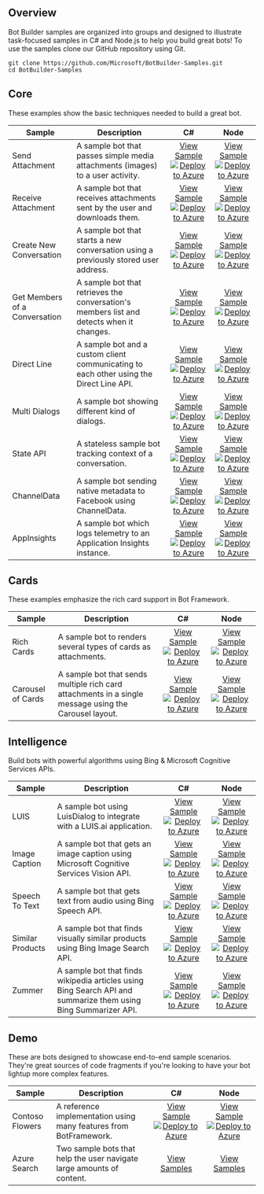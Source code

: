 ## Overview

Bot Builder samples are organized into groups and designed to illustrate task-focused samples in C# and Node.js to help you build great bots!  To use the samples clone our GitHub repository using Git.

    git clone https://github.com/Microsoft/BotBuilder-Samples.git
    cd BotBuilder-Samples
## Core
These examples show the basic techniques needed to build a great bot.

Sample | Description | C# | Node
------------ | ------------- | :-----------: | :-----------:
Send Attachment | A sample bot that passes simple media attachments (images) to a user activity. | [View Sample](/CSharp/core-SendAttachment)[![Deploy to Azure][Deploy Button]][Deploy CSharp/SendAttachment] | [View Sample](/Node/core-SendAttachment)[![Deploy to Azure][Deploy Button]][Deploy Node/SendAttachment]
Receive Attachment | A sample bot that receives attachments sent by the user and downloads them. | [View Sample](/CSharp/core-ReceiveAttachment)[![Deploy to Azure][Deploy Button]][Deploy CSharp/ReceiveAttachment] | [View Sample](/Node/core-ReceiveAttachment)[![Deploy to Azure][Deploy Button]][Deploy Node/ReceiveAttachment]
Create New Conversation | A sample bot that starts a new conversation using a previously stored user address. | [View Sample](/CSharp/core-CreateNewConversation)[![Deploy to Azure][Deploy Button]][Deploy CSharp/CreateNewConversation] | [View Sample](/Node/core-CreateNewConversation)[![Deploy to Azure][Deploy Button]][Deploy Node/CreateNewConversation]
Get Members of a Conversation | A sample bot that retrieves the conversation's members list and detects when it changes. | [View Sample](/CSharp/core-GetConversationMembers)[![Deploy to Azure][Deploy Button]][Deploy CSharp/GetConversationMembers] | [View Sample](/Node/core-GetConversationMembers)[![Deploy to Azure][Deploy Button]][Deploy Node/GetConversationMembers]
Direct Line | A sample bot and a custom client communicating to each other using the Direct Line API. | [View Sample](/CSharp/core-DirectLine)[![Deploy to Azure][Deploy Button]][Deploy CSharp/DirectLine] | [View Sample](/Node/core-DirectLine)[![Deploy to Azure][Deploy Button]][Deploy Node/DirectLine]
Multi Dialogs | A sample bot showing different kind of dialogs. | [View Sample](/CSharp/core-MultiDialogs)[![Deploy to Azure][Deploy Button]][Deploy CSharp/MultiDialogs] | [View Sample](/Node/core-MultiDialogs)[![Deploy to Azure][Deploy Button]][Deploy Node/MultiDialogs]
State API | A stateless sample bot tracking context of a conversation. | [View Sample](/CSharp/core-State)[![Deploy to Azure][Deploy Button]][Deploy CSharp/State] | [View Sample](/Node/core-State)[![Deploy to Azure][Deploy Button]][Deploy Node/State]
ChannelData | A sample bot sending native metadata to Facebook using ChannelData. | [View Sample](/CSharp/core-ChannelData)[![Deploy to Azure][Deploy Button]][Deploy CSharp/ChannelData] | [View Sample](/Node/core-ChannelData)[![Deploy to Azure][Deploy Button]][Deploy Node/ChannelData]
AppInsights | A sample bot which logs telemetry to an Application Insights instance. | [View Sample](/CSharp/core-AppInsights)[![Deploy to Azure][Deploy Button]][Deploy CSharp/AppInsights] | [View Sample](/Node/core-AppInsights)[![Deploy to Azure][Deploy Button]][Deploy Node/AppInsights]

## Cards
These examples emphasize the rich card support in Bot Framework.

Sample | Description | C# | Node
------------ | ------------- | :-----------: | :-----------:
Rich Cards | A sample bot to renders several types of cards as attachments. | [View Sample](/CSharp/cards-RichCards)[![Deploy to Azure][Deploy Button]][Deploy CSharp/RichCards] | [View Sample](/Node/cards-RichCards)[![Deploy to Azure][Deploy Button]][Deploy Node/RichCards]
Carousel of Cards | A sample bot that sends multiple rich card attachments in a single message using the Carousel layout. | [View Sample](/CSharp/cards-CarouselCards)[![Deploy to Azure][Deploy Button]][Deploy CSharp/CarouselCards] | [View Sample](/Node/cards-CarouselCards)[![Deploy to Azure][Deploy Button]][Deploy Node/CarouselCards]

## Intelligence
Build bots with powerful algorithms using Bing & Microsoft Cognitive Services APIs.

Sample | Description | C# | Node
------------ | ------------- | :-----------: | :-----------:
LUIS | A sample bot using LuisDialog to integrate with a LUIS.ai application. | [View Sample](/CSharp/intelligence-LUIS)[![Deploy to Azure][Deploy Button]][Deploy CSharp/LUIS] | [View Sample](/Node/intelligence-LUIS)[![Deploy to Azure][Deploy Button]][Deploy Node/LUIS]
Image Caption | A sample bot that gets an image caption using Microsoft Cognitive Services Vision API. | [View Sample](/CSharp/intelligence-ImageCaption)[![Deploy to Azure][Deploy Button]][Deploy CSharp/ImageCaption] | [View Sample](/Node/intelligence-ImageCaption)[![Deploy to Azure][Deploy Button]][Deploy Node/ImageCaption]
Speech To Text | A sample bot that gets text from audio using Bing Speech API. | [View Sample](/CSharp/intelligence-SpeechToText)[![Deploy to Azure][Deploy Button]][Deploy CSharp/SpeechToText] | [View Sample](/Node/intelligence-SpeechToText)[![Deploy to Azure][Deploy Button]][Deploy Node/SpeechToText]
Similar Products | A sample bot that finds visually similar products using Bing Image Search API. | [View Sample](/CSharp/intelligence-SimilarProducts)[![Deploy to Azure][Deploy Button]][Deploy CSharp/SimilarProducts] | [View Sample](/Node/intelligence-SimilarProducts)[![Deploy to Azure][Deploy Button]][Deploy Node/SimilarProducts]
Zummer | A sample bot that finds wikipedia articles using Bing Search API and summarize them using Bing Summarizer API. | [View Sample](/CSharp/intelligence-Zummer)[![Deploy to Azure][Deploy Button]][Deploy CSharp/Zummer] | [View Sample](/Node/intelligence-Zummer)[![Deploy to Azure][Deploy Button]][Deploy Node/Zummer]

## Demo
These are bots designed to showcase end-to-end sample scenarios. They're great sources of code fragments if you're looking to have your bot lightup more complex features.

Sample | Description | C# | Node
------------ | ------------- | :-----------: | :-----------:
Contoso Flowers | A reference implementation using many features from BotFramework. | [View Sample](/CSharp/demo-ContosoFlowers)[![Deploy to Azure][Deploy Button]][Deploy CSharp/ContosoFlowers] | [View Sample](/Node/demo-ContosoFlowers)[![Deploy to Azure][Deploy Button]][Deploy Node/ContosoFlowers]
Azure Search | Two sample bots that help the user navigate large amounts of content. | [View Samples](/CSharp/demo-Search) | [View Samples](/Node/demo-Search)


[Deploy Button]: https://azuredeploy.net/deploybutton.png
[Deploy CSharp/SendAttachment]: https://azuredeploy.net?repository=https://github.com/microsoft/BotBuilder-Samples/tree/master/CSharp/core-SendAttachment
[Deploy Node/SendAttachment]: https://azuredeploy.net/?repository=https://github.com/microsoft/BotBuilder-Samples/tree/master/Node/core-SendAttachment
[Deploy CSharp/ReceiveAttachment]: https://azuredeploy.net?repository=https://github.com/microsoft/BotBuilder-Samples/tree/master/CSharp/core-ReceiveAttachment
[Deploy Node/ReceiveAttachment]: https://azuredeploy.net/?repository=https://github.com/microsoft/BotBuilder-Samples/tree/master/Node/core-ReceiveAttachment
[Deploy CSharp/RichCards]: https://azuredeploy.net?repository=https://github.com/microsoft/BotBuilder-Samples/tree/master/CSharp/cards-RichCards
[Deploy Node/RichCards]: https://azuredeploy.net/?repository=https://github.com/microsoft/BotBuilder-Samples/tree/master/Node/cards-RichCards
[Deploy CSharp/CarouselCards]: https://azuredeploy.net?repository=https://github.com/microsoft/BotBuilder-Samples/tree/master/CSharp/cards-CarouselCards
[Deploy Node/CarouselCards]: https://azuredeploy.net/?repository=https://github.com/microsoft/BotBuilder-Samples/tree/master/Node/cards-CarouselCards
[Deploy CSharp/CreateNewConversation]: https://azuredeploy.net?repository=https://github.com/microsoft/BotBuilder-Samples/tree/master/CSharp/core-CreateNewConversation
[Deploy Node/CreateNewConversation]: https://azuredeploy.net/?repository=https://github.com/microsoft/BotBuilder-Samples/tree/master/Node/core-CreateNewConversation
[Deploy CSharp/GetConversationMembers]: https://azuredeploy.net?repository=https://github.com/microsoft/BotBuilder-Samples/tree/master/CSharp/core-GetConversationMembers
[Deploy Node/GetConversationMembers]: https://azuredeploy.net/?repository=https://github.com/microsoft/BotBuilder-Samples/tree/master/Node/core-GetConversationMembers
[Deploy CSharp/DirectLine]: https://azuredeploy.net?repository=https://github.com/microsoft/BotBuilder-Samples/tree/master/CSharp/core-DirectLine
[Deploy Node/DirectLine]: https://azuredeploy.net/?repository=https://github.com/microsoft/BotBuilder-Samples/tree/master/Node/core-DirectLine
[Deploy CSharp/MultiDialogs]: https://azuredeploy.net?repository=https://github.com/microsoft/BotBuilder-Samples/tree/master/CSharp/core-MultiDialogs
[Deploy Node/MultiDialogs]: https://azuredeploy.net/?repository=https://github.com/microsoft/BotBuilder-Samples/tree/master/Node/core-MultiDialogs
[Deploy CSharp/State]: https://azuredeploy.net?repository=https://github.com/microsoft/BotBuilder-Samples/tree/master/CSharp/core-State
[Deploy Node/State]: https://azuredeploy.net/?repository=https://github.com/microsoft/BotBuilder-Samples/tree/master/Node/core-State
[Deploy CSharp/LUIS]: https://azuredeploy.net?repository=https://github.com/microsoft/BotBuilder-Samples/tree/master/CSharp/intelligence-LUIS
[Deploy Node/LUIS]: https://azuredeploy.net/?repository=https://github.com/microsoft/BotBuilder-Samples/tree/master/Node/intelligence-LUIS
[Deploy CSharp/ChannelData]: https://azuredeploy.net?repository=https://github.com/microsoft/BotBuilder-Samples/tree/master/CSharp/core-ChannelData
[Deploy Node/ChannelData]: https://azuredeploy.net/?repository=https://github.com/microsoft/BotBuilder-Samples/tree/master/Node/core-ChannelData
[Deploy CSharp/ContosoFlowers]: https://azuredeploy.net?repository=https://github.com/microsoft/BotBuilder-Samples/tree/master/CSharp/demo-ContosoFlowers
[Deploy Node/ContosoFlowers]: https://azuredeploy.net/?repository=https://github.com/microsoft/BotBuilder-Samples/tree/master/Node/demo-ContosoFlowers
[Deploy CSharp/ImageCaption]: https://azuredeploy.net?repository=https://github.com/microsoft/BotBuilder-Samples/tree/master/CSharp/intelligence-ImageCaption
[Deploy Node/ImageCaption]: https://azuredeploy.net?repository=https://github.com/microsoft/BotBuilder-Samples/tree/master/Node/intelligence-ImageCaption
[Deploy CSharp/SpeechToText]: https://azuredeploy.net?repository=https://github.com/microsoft/BotBuilder-Samples/tree/master/CSharp/intelligence-SpeechToText
[Deploy Node/SpeechToText]: https://azuredeploy.net?repository=https://github.com/microsoft/BotBuilder-Samples/tree/master/Node/intelligence-SpeechToText
[Deploy CSharp/SimilarProducts]: https://azuredeploy.net?repository=https://github.com/microsoft/BotBuilder-Samples/tree/master/CSharp/intelligence-SimilarProducts
[Deploy Node/SimilarProducts]: https://azuredeploy.net?repository=https://github.com/microsoft/BotBuilder-Samples/tree/master/Node/intelligence-SimilarProducts
[Deploy CSharp/AppInsights]: https://azuredeploy.net?repository=https://github.com/microsoft/BotBuilder-Samples/tree/master/CSharp/core-AppInsights
[Deploy Node/AppInsights]: https://azuredeploy.net/?repository=https://github.com/microsoft/BotBuilder-Samples/tree/master/Node/core-AppInsights
[Deploy CSharp/Zummer]: https://azuredeploy.net?repository=https://github.com/microsoft/BotBuilder-Samples/tree/master/CSharp/intelligence-Zummer
[Deploy Node/Zummer]: https://azuredeploy.net?repository=https://github.com/microsoft/BotBuilder-Samples/tree/master/Node/intelligence-Zummer
